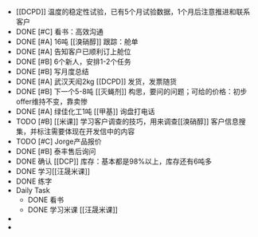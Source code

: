 - [[DCPD]] 温度的稳定性试验，已有5个月试验数据，1个月后注意推进和联系客户
- DONE [#C] 看书：高效沟通
- DONE [#A] 16吨 [[溴硝醇]] 跟踪：舱单
- DONE [#A] 告知客户已顺利订上舱位
- DONE [#B] 6个新人，安排1-2个任务
- DONE [#B] 写月度总结
- DONE [#A] 武汉天闳2kg [[DCPD]] 发货，发票随货
- DONE [#B] 下一个5-8吨 [[灭蝇剂]] 构思，要问的问题；可给的价格：初步offer维持不变，靠卖惨
- DONE [#A] 绿佳化工1吨 [[甲基]] 询盘打电话
- TODO [#B] [[米课]] 学习客户调查的技巧，用来调查[[溴硝醇]] 客户信息搜集，并标注需要体现在开发信中的内容
- TODO [#C] Jorge产品报价
- DONE [#B] 泰丰售后询问
- DONE 确认 [[DCP]] 库存：基本都是98%以上，库存还有6吨多
- DONE 学习[[汪晟米课]]
- DONE 练字
- Daily Task
	- DONE 看书
	- DONE 学习米课 [[汪晟米课]]
-
-